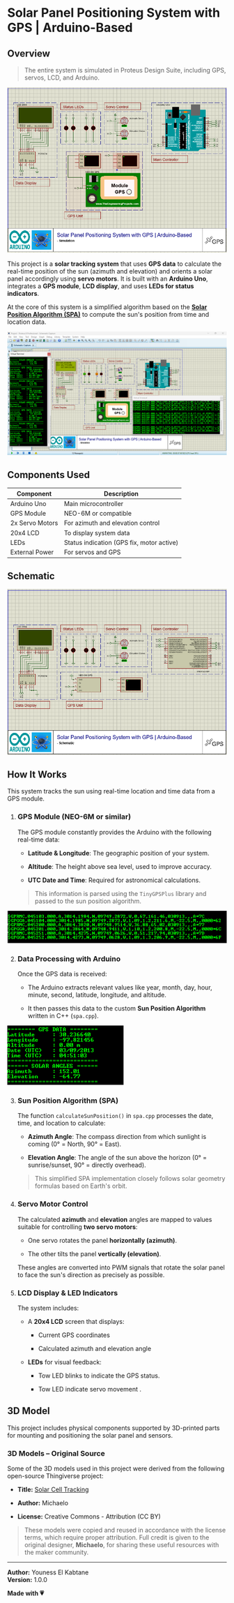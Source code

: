 ﻿# Solar Panel Positioning System with GPS | Arduino-Based

## Overview
> The entire system is simulated in Proteus Design Suite, including GPS, servos, LCD, and Arduino.

![Simulation](https://github.com/youness-el-kabtane/Solar-Panel-Positioning-System-with-GPS-Arduino-Based/blob/91e7d0451814cadda96cdbafb89b83d9f8f5630d/image/image1.png) 

This project is a **solar tracking system** that uses **GPS data** to calculate the real-time position of the sun (azimuth and elevation) and orients a solar panel accordingly using **servo motors**. It is built with an **Arduino Uno**, integrates a **GPS module**, **LCD display**, and uses **LEDs for status indicators**.

At the core of this system is a simplified algorithm based on the **[Solar Position Algorithm (SPA)](https://midcdmz.nrel.gov/spa/)** to compute the sun's position from time and location data.

![Simulation](https://github.com/youness-el-kabtane/Solar-Panel-Positioning-System-with-GPS-Arduino-Based/blob/35853b0ba3b8db147bef0a6d393176bcba101068/image/image2.png) 

## Components Used
| Component          | Description                               
|--------------------|------------------------------------------
| Arduino Uno        | Main microcontroller                      
| GPS Module         | NEO-6M or compatible                      
| 2x Servo Motors    | For azimuth and elevation control         
| 20x4 LCD           | To display system data                    
| LEDs               | Status indication (GPS fix, motor active) 
| External Power     | For servos and GPS                        

## Schematic 

![Schematic](https://github.com/youness-el-kabtane/Solar-Panel-Positioning-System-with-GPS-Arduino-Based/blob/35853b0ba3b8db147bef0a6d393176bcba101068/image/image5.png) 

## How It Works
This system tracks the sun using real-time location and time data from a GPS module. 

1.  ### GPS Module (NEO-6M or similar)
    
    The GPS module constantly provides the Arduino with the following real-time data:
    
    -   **Latitude & Longitude**: The geographic position of your system.
        
    -   **Altitude**: The height above sea level, used to improve accuracy.
        
    -   **UTC Date and Time**: Required for astronomical calculations.
        
    
    > This information is parsed using the `TinyGPSPlus` library and passed to the sun position algorithm.

![GPS Monitor](https://github.com/youness-el-kabtane/Solar-Panel-Positioning-System-with-GPS-Arduino-Based/blob/35853b0ba3b8db147bef0a6d393176bcba101068/image/image3.png) 

2.  ### Data Processing with Arduino
    
    Once the GPS data is received:
    
    -   The Arduino extracts relevant values like year, month, day, hour, minute, second, latitude, longitude, and altitude.
        
    -   It then passes this data to the custom **Sun Position Algorithm** written in C++ (`spa.cpp`).

![Serial Monitor](https://github.com/youness-el-kabtane/Solar-Panel-Positioning-System-with-GPS-Arduino-Based/blob/35853b0ba3b8db147bef0a6d393176bcba101068/image/image4.png) 
        
3.  ### Sun Position Algorithm (SPA)
    
    The function `calculateSunPosition()` in `spa.cpp` processes the date, time, and location to calculate:
    
    -   **Azimuth Angle**: The compass direction from which sunlight is coming (0° = North, 90° = East).
        
    -   **Elevation Angle**: The angle of the sun above the horizon (0° = sunrise/sunset, 90° = directly overhead).
       
    > This simplified SPA implementation closely follows solar geometry formulas based on Earth's orbit.
    
4.  ### Servo Motor Control
    
    The calculated **azimuth** and **elevation** angles are mapped to values suitable for controlling **two servo motors**:
    
    -   One servo rotates the panel **horizontally (azimuth)**.
        
    -   The other tilts the panel **vertically (elevation)**.
        
    These angles are converted into PWM signals that rotate the solar panel to face the sun's direction as precisely as possible.
    
5.  ### LCD Display & LED Indicators
    
    The system includes:
    
    -   A **20x4 LCD** screen that displays:
        
        -   Current GPS coordinates
            
        -   Calculated azimuth and elevation angle
            
    -   **LEDs** for visual feedback:
        
        -   Tow LED blinks to indicate the GPS status.
            
        -   Tow LED indicate servo movement .

## 3D Model 

This project includes physical components supported by 3D-printed parts for mounting and positioning the solar panel and sensors.

### 3D Models – Original Source

Some of the 3D models used in this project were derived from the following open-source Thingiverse project:

-   **Title:** [Solar Cell Tracking](https://www.thingiverse.com/thing:2939509/files)
    
-   **Author:** Michaelo
    
-   **License:** Creative Commons - Attribution (CC BY)
    

> These models were copied and reused in accordance with the license terms, which require proper attribution. Full credit is given to the original designer, **Michaelo**, for sharing these useful resources with the maker community.

----
**Author:** Youness El Kabtane  
**Version:** 1.0.0

**Made with 💗**

